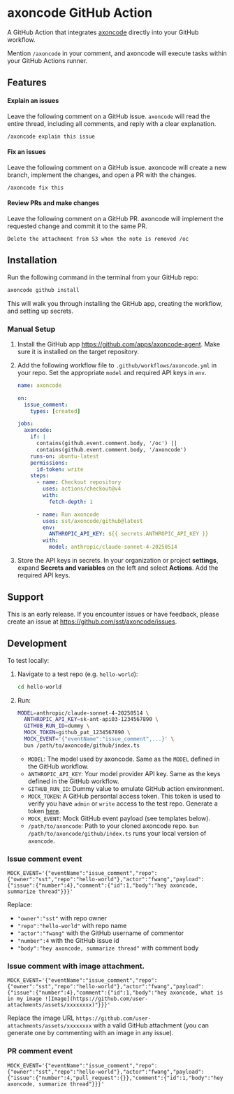 # axoncode GitHub Action

A GitHub Action that integrates [axoncode](https://axoncode.ai) directly into your GitHub workflow.

Mention `/axoncode` in your comment, and axoncode will execute tasks within your GitHub Actions runner.

## Features

#### Explain an issues

Leave the following comment on a GitHub issue. `axoncode` will read the entire thread, including all comments, and reply with a clear explanation.

```
/axoncode explain this issue
```

#### Fix an issues

Leave the following comment on a GitHub issue. axoncode will create a new branch, implement the changes, and open a PR with the changes.

```
/axoncode fix this
```

#### Review PRs and make changes

Leave the following comment on a GitHub PR. axoncode will implement the requested change and commit it to the same PR.

```
Delete the attachment from S3 when the note is removed /oc
```

## Installation

Run the following command in the terminal from your GitHub repo:

```bash
axoncode github install
```

This will walk you through installing the GitHub app, creating the workflow, and setting up secrets.

### Manual Setup

1. Install the GitHub app https://github.com/apps/axoncode-agent. Make sure it is installed on the target repository.
2. Add the following workflow file to `.github/workflows/axoncode.yml` in your repo. Set the appropriate `model` and required API keys in `env`.

   ```yml
   name: axoncode

   on:
     issue_comment:
       types: [created]

   jobs:
     axoncode:
       if: |
         contains(github.event.comment.body, '/oc') ||
         contains(github.event.comment.body, '/axoncode')
       runs-on: ubuntu-latest
       permissions:
         id-token: write
       steps:
         - name: Checkout repository
           uses: actions/checkout@v4
           with:
             fetch-depth: 1

         - name: Run axoncode
           uses: sst/axoncode/github@latest
           env:
             ANTHROPIC_API_KEY: ${{ secrets.ANTHROPIC_API_KEY }}
           with:
             model: anthropic/claude-sonnet-4-20250514
   ```

3. Store the API keys in secrets. In your organization or project **settings**, expand **Secrets and variables** on the left and select **Actions**. Add the required API keys.

## Support

This is an early release. If you encounter issues or have feedback, please create an issue at https://github.com/sst/axoncode/issues.

## Development

To test locally:

1. Navigate to a test repo (e.g. `hello-world`):

   ```bash
   cd hello-world
   ```

2. Run:

   ```bash
   MODEL=anthropic/claude-sonnet-4-20250514 \
     ANTHROPIC_API_KEY=sk-ant-api03-1234567890 \
     GITHUB_RUN_ID=dummy \
     MOCK_TOKEN=github_pat_1234567890 \
     MOCK_EVENT='{"eventName":"issue_comment",...}' \
     bun /path/to/axoncode/github/index.ts
   ```

   - `MODEL`: The model used by axoncode. Same as the `MODEL` defined in the GitHub workflow.
   - `ANTHROPIC_API_KEY`: Your model provider API key. Same as the keys defined in the GitHub workflow.
   - `GITHUB_RUN_ID`: Dummy value to emulate GitHub action environment.
   - `MOCK_TOKEN`: A GitHub persontal access token. This token is used to verify you have `admin` or `write` access to the test repo. Generate a token [here](https://github.com/settings/personal-access-tokens).
   - `MOCK_EVENT`: Mock GitHub event payload (see templates below).
   - `/path/to/axoncode`: Path to your cloned axoncode repo. `bun /path/to/axoncode/github/index.ts` runs your local version of `axoncode`.

### Issue comment event

```
MOCK_EVENT='{"eventName":"issue_comment","repo":{"owner":"sst","repo":"hello-world"},"actor":"fwang","payload":{"issue":{"number":4},"comment":{"id":1,"body":"hey axoncode, summarize thread"}}}'
```

Replace:

- `"owner":"sst"` with repo owner
- `"repo":"hello-world"` with repo name
- `"actor":"fwang"` with the GitHub username of commentor
- `"number":4` with the GitHub issue id
- `"body":"hey axoncode, summarize thread"` with comment body

### Issue comment with image attachment.

```
MOCK_EVENT='{"eventName":"issue_comment","repo":{"owner":"sst","repo":"hello-world"},"actor":"fwang","payload":{"issue":{"number":4},"comment":{"id":1,"body":"hey axoncode, what is in my image ![Image](https://github.com/user-attachments/assets/xxxxxxxx)"}}}'
```

Replace the image URL `https://github.com/user-attachments/assets/xxxxxxxx` with a valid GitHub attachment (you can generate one by commenting with an image in any issue).

### PR comment event

```
MOCK_EVENT='{"eventName":"issue_comment","repo":{"owner":"sst","repo":"hello-world"},"actor":"fwang","payload":{"issue":{"number":4,"pull_request":{}},"comment":{"id":1,"body":"hey axoncode, summarize thread"}}}'
```
